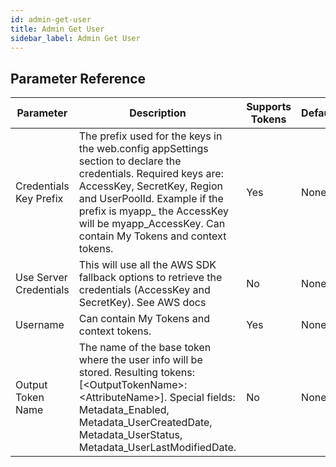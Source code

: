 ```yaml
---
id: admin-get-user
title: Admin Get User
sidebar_label: Admin Get User
---
```





## Parameter Reference
| Parameter | Description | Supports Tokens | Default |
| -- | -- | -- | -- |
| Credentials Key Prefix | The prefix used for the keys in the web.config appSettings section to declare the credentials. Required keys are: AccessKey, SecretKey, Region and UserPoolId. Example if the prefix is myapp_ the AccessKey will be myapp_AccessKey. Can contain My Tokens and context tokens. | Yes | None |
| Use Server Credentials | This will use all the AWS SDK fallback options to retrieve the credentials (AccessKey and SecretKey). See AWS docs | No | None |
| Username | Can contain My Tokens and context tokens. | Yes | None |
| Output Token Name | The name of the base token where the user info will be stored. Resulting tokens: [&lt;OutputTokenName&gt;:&lt;AttributeName&gt;]. Special fields: Metadata_Enabled, Metadata_UserCreatedDate, Metadata_UserStatus, Metadata_UserLastModifiedDate. | No | None |

